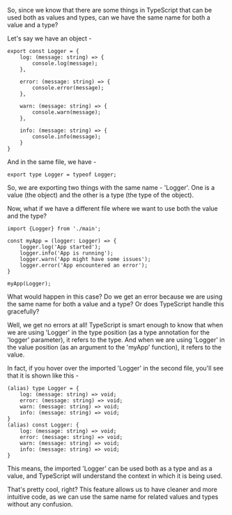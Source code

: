So, since we know that there are some things in TypeScript that can be used both as values and types, can we have the same name for both a value and a type?

Let's say we have an object -

    export const Logger = {
        log: (message: string) => {
            console.log(message);
        },

        error: (message: string) => {
            console.error(message);
        },

        warn: (message: string) => {
            console.warn(message);
        },

        info: (message: string) => {
            console.info(message);
        }
    }

And in the same file, we have -

    export type Logger = typeof Logger;

So, we are exporting two things with the same name - 'Logger'. One is a value (the object) and the other is a type (the type of the object).

Now, what if we have a different file where we want to use both the value and the type?

    import {Logger} from './main';

    const myApp = (logger: Logger) => {
        logger.log('App started');
        logger.info('App is running');
        logger.warn('App might have some issues');
        logger.error('App encountered an error');
    }

    myApp(Logger);

What would happen in this case? Do we get an error because we are using the same name for both a value and a type? Or does TypeScript handle this gracefully?

Well, we get no errors at all! TypeScript is smart enough to know that when we are using 'Logger' in the type position (as a type annotation for the 'logger' parameter), it refers to the type. And when we are using 'Logger' in the value position (as an argument to the 'myApp' function), it refers to the value.

In fact, if you hover over the imported 'Logger' in the second file, you'll see that it is shown like this -

    (alias) type Logger = {
        log: (message: string) => void;
        error: (message: string) => void;
        warn: (message: string) => void;
        info: (message: string) => void;
    }
    (alias) const Logger: {
        log: (message: string) => void;
        error: (message: string) => void;
        warn: (message: string) => void;
        info: (message: string) => void;
    }

This means, the imported 'Logger' can be used both as a type and as a value, and TypeScript will understand the context in which it is being used.

That's pretty cool, right? This feature allows us to have cleaner and more intuitive code, as we can use the same name for related values and types without any confusion.